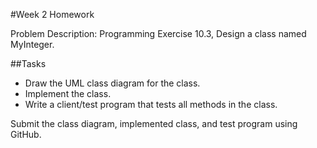 #Week 2 Homework

Problem Description:
Programming Exercise 10.3, Design a class named MyInteger. 

##Tasks
*	Draw the UML class diagram for the class.
*	Implement the class.
*	Write a client/test program that tests all methods in the class.

Submit the class diagram, implemented class, and test program using GitHub.
